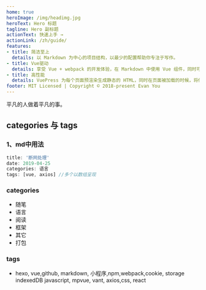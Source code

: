 ```yaml
---
home: true
heroImage: /img/headimg.jpg
heroText: Hero 标题
tagline: Hero 副标题
actionText: 快速上手 →
actionLink: /zh/guide/
features:
- title: 简洁至上
  details: 以 Markdown 为中心的项目结构，以最少的配置帮助你专注于写作。
- title: Vue驱动
  details: 享受 Vue + webpack 的开发体验，在 Markdown 中使用 Vue 组件，同时可以使用 Vue 来开发自定义主题。
- title: 高性能
  details: VuePress 为每个页面预渲染生成静态的 HTML，同时在页面被加载的时候，将作为 SPA 运行。
footer: MIT Licensed | Copyright © 2018-present Evan You
---
```

平凡的人做着平凡的事。

## categories 与 tags 
 
###  1、md中用法
```js
title: '断网处理'  
date: 2019-04-25
categories: 语言  
tags: [vue, axios] //多个以数组呈现
```

### categories
* 随笔
* 语言
* 阅读
* 框架
* 其它
* 打包

### tags
* hexo, vue,github, markdown, 小程序,npm,webpack,cookie,
storage indexedDB javascript, mpvue, vant, axios,css,
  react 